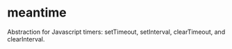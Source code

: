 meantime
========

Abstraction for Javascript timers: setTimeout, setInterval, clearTimeout, and clearInterval.
